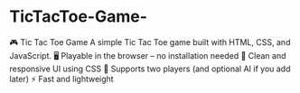 # TicTacToe-Game-
🎮 Tic Tac Toe Game  A simple Tic Tac Toe game built with HTML, CSS, and JavaScript.  🖥️ Playable in the browser – no installation needed  🎨 Clean and responsive UI using CSS  🤖 Supports two players (and optional AI if you add later)  ⚡ Fast and lightweight
